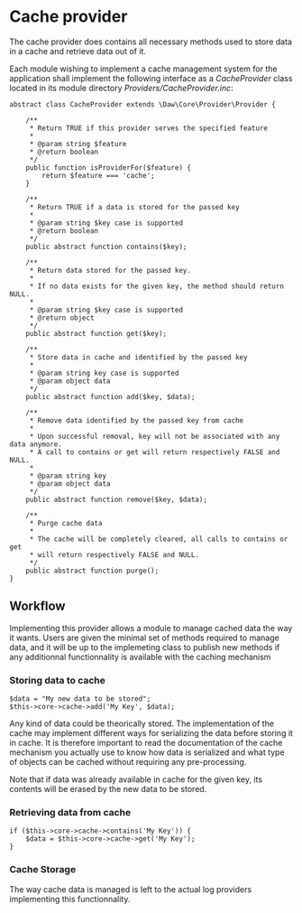 # Cache provider

The cache provider does contains all necessary methods used to store data in a cache and retrieve data out of it.

Each module wishing to implement a cache management system for the application shall implement the following interface as a *CacheProvider* class located in its module directory *Providers/CacheProvider.inc*:

    abstract class CacheProvider extends \Daw\Core\Provider\Provider {

        /**
         * Return TRUE if this provider serves the specified feature
         *
         * @param string $feature
         * @return boolean
         */
        public function isProviderFor($feature) {
            return $feature === 'cache';
        }

        /**
         * Return TRUE if a data is stored for the passed key
         *
         * @param string $key case is supported
         * @return boolean
         */
        public abstract function contains($key);

        /**
         * Return data stored for the passed key.
         *
         * If no data exists for the given key, the method should return NULL.
         *
         * @param string $key case is supported
         * @return object
         */
        public abstract function get($key);

        /**
         * Store data in cache and identified by the passed key
         *
         * @param string key case is supported
         * @param object data
         */
        public abstract function add($key, $data);

        /**
         * Remove data identified by the passed key from cache
         *
         * Upon successful removal, key will not be associated with any data anymore.
         * A call to contains or get will return respectively FALSE and NULL.
         *
         * @param string key
         * @param object data
         */
        public abstract function remove($key, $data);

        /**
         * Purge cache data
         *
         * The cache will be completely cleared, all calls to contains or get
         * will return respectively FALSE and NULL.
         */
        public abstract function purge();
    }


## Workflow

Implementing this provider allows a module to manage cached data the way it wants. Users are given the minimal set of methods required to manage data, and it will be up to the implemeting class to publish new methods if any additionnal functionnality is available with the caching mechanism

### Storing data to cache

    $data = "My new data to be stored";
    $this->core->cache->add('My Key', $data);

Any kind of data could be theorically stored. The implementation of the cache may implement different ways for serializing the data before storing it in cache. It is therefore important to read the documentation of the cache mechanism you actually use to know how data is serialized and what type of objects can be cached without requiring any pre-processing.

Note that if data was already available in cache for the given key, its contents will be erased by the new data to be stored.


### Retrieving data from cache


    if ($this->core->cache->contains('My Key')) {
        $data = $this->core->cache->get('My Key');
    }


### Cache Storage

The way cache data is managed is left to the actual log providers implementing this functionnality.

